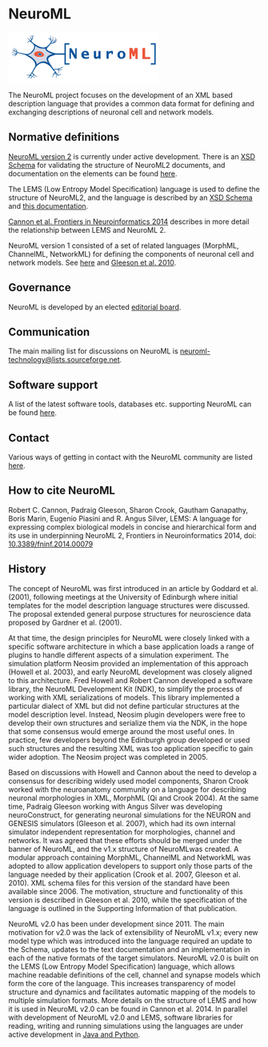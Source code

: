 # NeuroML

![NeuroML logo](./files/neuroml.png) 

The NeuroML project focuses on the development of an XML based description language that provides a common data format for defining and exchanging descriptions of neuronal cell and network models.


## Normative definitions
[NeuroML version 2](http://www.neuroml.org/neuromlv2) is currently under active development. There is an [XSD Schema](http://github.com/NeuroML/NeuroML2/blob/master/Schemas/NeuroML2/NeuroML_v2beta3.xsd) for validating the structure of NeuroML2 documents, and documentation on the elements can be found [here](http://www.neuroml.org/NeuroML2CoreTypes/Cells.html).

The LEMS (Low Entropy Model Specification) language is used to define the structure of NeuroML2, and the language is described by an [XSD Schema](http://github.com/LEMS/LEMS/blob/master/Schemas/LEMS/LEMS_v0.7.1.xsd) and [this documentation](http://lems.github.io/LEMS/elements.html).

[Cannon et al. Frontiers in Neuroinformatics 2014](http://journal.frontiersin.org/Journal/10.3389/fninf.2014.00079/abstract) describes in more detail the relationship between LEMS and NeuroML 2.

NeuroML version 1 consisted of a set of related languages (MorphML, ChannelML, NetworkML) for defining the components of neuronal cell and network models. See [here](file:///https%3A/%252Fwww.neuroml.org/specifications) and [Gleeson et al. 2010](http://www.ploscompbiol.org/article/info%3Adoi%2F10.1371%2Fjournal.pcbi.1000815).

## Governance
NeuroML is developed by an elected [editorial board](http://www.neuroml.org/editors).

## Communication
The main mailing list for discussions on NeuroML is [neuroml-technology@lists.sourceforge.net](http://lists.sourceforge.net/lists/listinfo/neuroml-technology).

## Software support
A list of the latest software tools, databases etc. supporting NeuroML can be found [here](http://www.neuroml.org/tool_support).

## Contact
Various ways of getting in contact with the NeuroML community are listed [here](http://www.neuroml.org/getneuroml).

## How to cite NeuroML
Robert C. Cannon, Padraig Gleeson, Sharon Crook, Gautham Ganapathy, Boris Marin, Eugenio Piasini and R. Angus Silver, LEMS: A language for expressing complex biological models in concise and hierarchical form and its use in underpinning NeuroML 2, Frontiers in Neuroinformatics 2014, doi: [10.3389/fninf.2014.00079](http://journal.frontiersin.org/Journal/10.3389/fninf.2014.00079/abstract)

## History
The concept of NeuroML was first introduced in an article by Goddard et al. (2001), following meetings at the University of Edinburgh where initial templates for the model description language structures were discussed. The proposal extended general purpose structures for neuroscience data proposed by Gardner et al. (2001).

At that time, the design principles for NeuroML were closely linked with a specific software architecture in which a base application loads a range of plugins to handle different aspects of a simulation experiment. The simulation platform Neosim provided an implementation of this approach (Howell et al. 2003), and early NeuroML development was closely aligned to this architecture. Fred Howell and Robert Cannon developed a software library, the NeuroML Development Kit (NDK), to simplify the process of working with XML serializations of models. This library implemented a particular dialect of XML but did not define particular structures at the model description level. Instead, Neosim plugin developers were free to develop their own structures and serialize them via the NDK, in the hope that some consensus would emerge around the most useful ones. In practice, few developers beyond the Edinburgh group developed or used such structures and the resulting XML was too application specific to gain wider adoption. The Neosim project was completed in 2005.

Based on discussions with Howell and Cannon about the need to develop a consensus for describing widely used model components, Sharon Crook worked with the neuroanatomy community on a language for describing neuronal morphologies in XML, MorphML (Qi and Crook 2004). At the same time, Padraig Gleeson working with Angus Silver was developing neuroConstruct, for generating neuronal simulations for the NEURON and GENESIS simulators (Gleeson et al. 2007), which had its own internal simulator independent representation for morphologies, channel and networks. It was agreed that these efforts should be merged under the banner of NeuroML, and the v1.x structure of NeuroMLwas created. A modular approach containing MorphML, ChannelML and NetworkML was adopted to allow application developers to support only those parts of the language needed by their application (Crook et al. 2007, Gleeson et al. 2010). XML schema files for this version of the standard have been available since 2006. The motivation, structure and functionality of this version is described in Gleeson et al. 2010, while the specification of the language is outlined in the Supporting Information of that publication.

NeuroML v2.0 has been under development since 2011. The main motivation for v2.0 was the lack of extensibility of NeuroML v1.x; every new model type which was introduced into the language required an update to the Schema, updates to the text documentation and an implementation in each of the native formats of the target simulators. NeuroML v2.0 is built on the LEMS (Low Entropy Model Specification) language, which allows machine readable definitions of the cell, channel and synapse models which form the core of the language. This increases transparency of model structure and dynamics and facilitates automatic mapping of the models to multiple simulation formats. More details on the structure of LEMS and how it is used in NeuroML v2.0 can be found in Cannon et al. 2014. In parallel with development of NeuroML v2.0 and LEMS, software libraries for reading, writing and running simulations using the languages are under active development in [Java and Python](http://www.neuroml.org/getneuroml).
